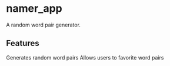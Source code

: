 # namer_app

A random word pair generator.

## Features
Generates random word pairs
Allows users to favorite word pairs
